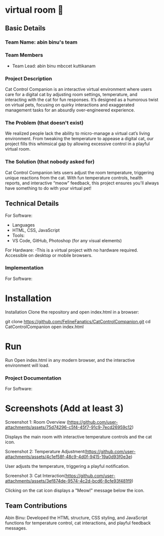 # virtual room 🎯


## Basic Details
### Team Name: abin binu's team


### Team Members
- Team Lead: abin binu mbccet kuttikanam

### Project Description
Cat Control Companion is an interactive virtual environment where users care for a digital cat by adjusting room settings, temperature, and interacting with the cat for fun responses. It’s designed as a humorous twist on virtual pets, focusing on quirky interactions and exaggerated management tasks for an absurdly over-engineered experience.
### The Problem (that doesn't exist)
We realized people lack the ability to micro-manage a virtual cat’s living environment. From tweaking the temperature to appease a digital cat, our project fills this whimsical gap by allowing excessive control in a playful virtual room.


### The Solution (that nobody asked for)
Cat Control Companion lets users adjust the room temperature, triggering unique reactions from the cat. With fun temperature controls, health reports, and interactive “meow” feedback, this project ensures you'll always have something to do with your virtual pet!


## Technical Details
For Software:
- Languages
-  HTML, CSS, JavaScript
-  Tools:
-  VS Code, GitHub, Photoshop (for any visual elements)


For Hardware:
-This is a virtual project with no hardware required. Accessible on desktop or mobile browsers.


### Implementation
For Software:
# Installation
Installation Clone the repository and open index.html in a browser:

git clone https://github.com/FelineFanatics/CatControlCompanion.git
cd CatControlCompanion
open index.html


# Run
Run Open index.html in any modern browser, and the interactive environment will load.



### Project Documentation
For Software:

# Screenshots (Add at least 3)
Screenshot 1: Room Overview (https://github.com/user-attachments/assets/75d74296-c5f4-45f7-91c9-7ecd26959c12)
 
Displays the main room with interactive temperature controls and the cat icon.

Screenshot 2: Temperature Adjustment(https://github.com/user-attachments/assets/4c1ef58f-48c9-4d0f-9415-19a0d93f0e3e)

User adjusts the temperature, triggering a playful notification.


Screenshot 3: Cat Interaction(https://github.com/user-attachments/assets/3ef874de-9574-4c2d-bcd6-8cfe93f481f9)

Clicking on the cat icon displays a "Meow!" message below the icon.

## Team Contributions
Abin Binu: Developed the HTML structure, CSS styling, and JavaScript functions for temperature control, cat interactions, and playful feedback messages.





